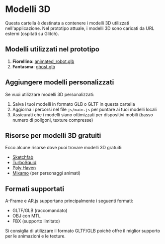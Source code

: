 # Modelli 3D

Questa cartella è destinata a contenere i modelli 3D utilizzati nell'applicazione. Nel prototipo attuale, i modelli 3D sono caricati da URL esterni (ospitati su Glitch).

## Modelli utilizzati nel prototipo

1. **Fiorellino**: [animated_robot.glb](https://cdn.glitch.global/30af85b7-e880-4af1-a3be-82df84a91818/animated_robot.glb)
2. **Fantasma**: [ghost.glb](https://cdn.glitch.global/30af85b7-e880-4af1-a3be-82df84a91818/ghost.glb)

## Aggiungere modelli personalizzati

Se vuoi utilizzare modelli 3D personalizzati:

1. Salva i tuoi modelli in formato GLB o GLTF in questa cartella
2. Aggiorna i percorsi nel file `js/main.js` per puntare ai tuoi modelli locali
3. Assicurati che i modelli siano ottimizzati per dispositivi mobili (basso numero di poligoni, texture compresse)

## Risorse per modelli 3D gratuiti

Ecco alcune risorse dove puoi trovare modelli 3D gratuiti:

- [Sketchfab](https://sketchfab.com/features/free-3d-models)
- [TurboSquid](https://www.turbosquid.com/Search/3D-Models/free)
- [Poly Haven](https://polyhaven.com/)
- [Mixamo](https://www.mixamo.com/) (per personaggi animati)

## Formati supportati

A-Frame e AR.js supportano principalmente i seguenti formati:

- GLTF/GLB (raccomandato)
- OBJ con MTL
- FBX (supporto limitato)

Si consiglia di utilizzare il formato GLTF/GLB poiché offre il miglior supporto per le animazioni e le texture.
